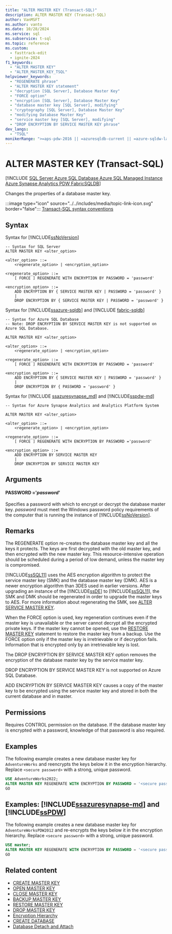 ```yaml
---
title: "ALTER MASTER KEY (Transact-SQL)"
description: ALTER MASTER KEY (Transact-SQL)
author: VanMSFT
ms.author: vanto
ms.date: 10/28/2024
ms.service: sql
ms.subservice: t-sql
ms.topic: reference
ms.custom:
  - fasttrack-edit
  - ignite-2024
f1_keywords:
  - "ALTER MASTER KEY"
  - "ALTER_MASTER_KEY_TSQL"
helpviewer_keywords:
  - "REGENERATE phrase"
  - "ALTER MASTER KEY statement"
  - "decryption [SQL Server], Database Master Key"
  - "FORCE option"
  - "encryption [SQL Server], Database Master Key"
  - "database master key [SQL Server], modifying"
  - "cryptography [SQL Server], Database Master Key"
  - "modifying Database Master Key"
  - "service master key [SQL Server], modifying"
  - "DROP ENCRYPTION BY SERVICE MASTER KEY phrase"
dev_langs:
  - "TSQL"
monikerRange: ">=aps-pdw-2016 || =azuresqldb-current || =azure-sqldw-latest || >=sql-server-2016 || >=sql-server-linux-2017 || =azuresqldb-mi-current || =fabric"
---
```

# ALTER MASTER KEY (Transact-SQL)

[!INCLUDE [SQL Server Azure SQL Database Azure SQL Managed Instance Azure Synapse Analytics PDW FabricSQLDB](../../includes/applies-to-version/sql-asdb-asdbmi-asa-pdw-fabricsqldb.md)]

Changes the properties of a database master key.

:::image type="icon" source="../../includes/media/topic-link-icon.svg" border="false"::: [Transact-SQL syntax conventions](../../t-sql/language-elements/transact-sql-syntax-conventions-transact-sql.md)

## Syntax

Syntax for [!INCLUDE[ssNoVersion](../../includes/ssnoversion-md.md)]

```syntaxsql
-- Syntax for SQL Server
ALTER MASTER KEY <alter_option>

<alter_option> ::=
    <regenerate_option> | <encryption_option>

<regenerate_option> ::=
    [ FORCE ] REGENERATE WITH ENCRYPTION BY PASSWORD = 'password'

<encryption_option> ::=
    ADD ENCRYPTION BY { SERVICE MASTER KEY | PASSWORD = 'password' }
    |
    DROP ENCRYPTION BY { SERVICE MASTER KEY | PASSWORD = 'password' }
```

Syntax for [!INCLUDE[ssazure-sqldb](../../includes/ssazure-sqldb.md)] and [!INCLUDE [fabric-sqldb](../../includes/fabric-sqldb.md)]

```syntaxsql
-- Syntax for Azure SQL Database
-- Note: DROP ENCRYPTION BY SERVICE MASTER KEY is not supported on Azure SQL Database.

ALTER MASTER KEY <alter_option>

<alter_option> ::=
    <regenerate_option> | <encryption_option>

<regenerate_option> ::=
    [ FORCE ] REGENERATE WITH ENCRYPTION BY PASSWORD = 'password'

<encryption_option> ::=
    ADD ENCRYPTION BY { SERVICE MASTER KEY | PASSWORD = 'password' }
    |
    DROP ENCRYPTION BY { PASSWORD = 'password' }
```

Syntax for [!INCLUDE [ssazuresynapse_md](../../includes/ssazuresynapse-md.md)] and [!INCLUDE[sspdw-md](../../includes/sspdw-md.md)]

```syntaxsql
-- Syntax for Azure Synapse Analytics and Analytics Platform System

ALTER MASTER KEY <alter_option>

<alter_option> ::=
    <regenerate_option> | <encryption_option>

<regenerate_option> ::=
    [ FORCE ] REGENERATE WITH ENCRYPTION BY PASSWORD ='password'

<encryption_option> ::=
    ADD ENCRYPTION BY SERVICE MASTER KEY
    |
    DROP ENCRYPTION BY SERVICE MASTER KEY
```

## Arguments

#### PASSWORD ='*password*'

Specifies a password with which to encrypt or decrypt the database master key. *password* must meet the Windows password policy requirements of the computer that is running the instance of [!INCLUDE[ssNoVersion](../../includes/ssnoversion-md.md)].

## Remarks

The REGENERATE option re-creates the database master key and all the keys it protects. The keys are first decrypted with the old master key, and then encrypted with the new master key. This resource-intensive operation should be scheduled during a period of low demand, unless the master key is compromised.

[!INCLUDE[ssSQL11](../../includes/sssql11-md.md)] uses the AES encryption algorithm to protect the service master key (SMK) and the database master key (DMK). AES is a newer encryption algorithm than 3DES used in earlier versions. After upgrading an instance of the [!INCLUDE[ssDE](../../includes/ssde-md.md)] to [!INCLUDE[ssSQL11](../../includes/sssql11-md.md)], the SMK and DMK should be regenerated in order to upgrade the master keys to AES. For more information about regenerating the SMK, see [ALTER SERVICE MASTER KEY](../../t-sql/statements/alter-service-master-key-transact-sql.md).

When the FORCE option is used, key regeneration continues even if the master key is unavailable or the server cannot decrypt all the encrypted private keys. If the master key cannot be opened, use the [RESTORE MASTER KEY](../../t-sql/statements/restore-master-key-transact-sql.md) statement to restore the master key from a backup. Use the FORCE option only if the master key is irretrievable or if decryption fails. Information that is encrypted only by an irretrievable key is lost.

The DROP ENCRYPTION BY SERVICE MASTER KEY option removes the encryption of the database master key by the service master key.

DROP ENCRYPTION BY SERVICE MASTER KEY is not supported on Azure SQL Database.

ADD ENCRYPTION BY SERVICE MASTER KEY causes a copy of the master key to be encrypted using the service master key and stored in both the current database and in master.

## Permissions

Requires CONTROL permission on the database. If the database master key is encrypted with a password, knowledge of that password is also required.

## Examples

The following example creates a new database master key for `AdventureWorks` and reencrypts the keys below it in the encryption hierarchy. Replace `<secure password>` with a strong, unique password.

```sql
USE AdventureWorks2022;
ALTER MASTER KEY REGENERATE WITH ENCRYPTION BY PASSWORD = '<secure password>';
GO
```

## Examples: [!INCLUDE[ssazuresynapse-md](../../includes/ssazuresynapse-md.md)] and [!INCLUDE[ssPDW](../../includes/sspdw-md.md)]

The following example creates a new database master key for `AdventureWorksPDW2012` and re-encrypts the keys below it in the encryption hierarchy. Replace `<secure password>` with a strong, unique password.

```sql
USE master;
ALTER MASTER KEY REGENERATE WITH ENCRYPTION BY PASSWORD = '<secure password>';
GO
```

## Related content

- [CREATE MASTER KEY](../../t-sql/statements/create-master-key-transact-sql.md)
- [OPEN MASTER KEY](../../t-sql/statements/open-master-key-transact-sql.md)
- [CLOSE MASTER KEY](../../t-sql/statements/close-master-key-transact-sql.md)
- [BACKUP MASTER KEY](../../t-sql/statements/backup-master-key-transact-sql.md)
- [RESTORE MASTER KEY](../../t-sql/statements/restore-master-key-transact-sql.md)
- [DROP MASTER KEY](../../t-sql/statements/drop-master-key-transact-sql.md)
- [Encryption Hierarchy](../../relational-databases/security/encryption/encryption-hierarchy.md)
- [CREATE DATABASE](../../t-sql/statements/create-database-transact-sql.md)
- [Database Detach and Attach](../../relational-databases/databases/database-detach-and-attach-sql-server.md)
